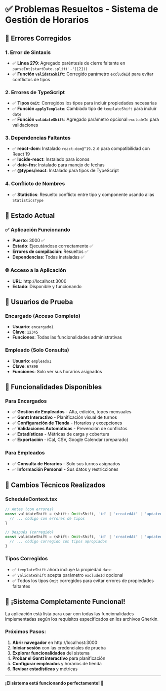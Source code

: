 # ✅ Problemas Resueltos - Sistema de Gestión de Horarios

## 🔧 Errores Corregidos

### 1. **Error de Sintaxis**
- ✅ **Línea 279**: Agregado paréntesis de cierre faltante en `parseInt(startDate.split('-')[2]))`
- ✅ **Función `validateShift`**: Corregido parámetro `excludeId` para evitar conflictos de tipos

### 2. **Errores de TypeScript**
- ✅ **Tipos `Omit`**: Corregidos los tipos para incluir propiedades necesarias
- ✅ **Función `applyTemplate`**: Cambiado tipo de `templateShift` para incluir `date`
- ✅ **Función `validateShift`**: Agregado parámetro opcional `excludeId` para validaciones

### 3. **Dependencias Faltantes**
- ✅ **react-dom**: Instalado `react-dom@^19.2.0` para compatibilidad con React 19
- ✅ **lucide-react**: Instalado para iconos
- ✅ **date-fns**: Instalado para manejo de fechas
- ✅ **@types/react**: Instalado para tipos de TypeScript

### 4. **Conflicto de Nombres**
- ✅ **Statistics**: Resuelto conflicto entre tipo y componente usando alias `StatisticsType`

## 🚀 Estado Actual

### ✅ **Aplicación Funcionando**
- **Puerto**: 3000 ✅
- **Estado**: Ejecutándose correctamente ✅
- **Errores de compilación**: Resueltos ✅
- **Dependencias**: Todas instaladas ✅

### 🌐 **Acceso a la Aplicación**
- **URL**: http://localhost:3000
- **Estado**: Disponible y funcionando

## 👤 **Usuarios de Prueba**

### Encargado (Acceso Completo)
- **Usuario**: `encargado1`
- **Clave**: `12345`
- **Funciones**: Todas las funcionalidades administrativas

### Empleado (Solo Consulta)
- **Usuario**: `empleado1`
- **Clave**: `67890`
- **Funciones**: Solo ver sus horarios asignados

## 🎯 **Funcionalidades Disponibles**

### Para Encargados
- ✅ **Gestión de Empleados** - Alta, edición, topes mensuales
- ✅ **Gantt Interactivo** - Planificación visual de turnos
- ✅ **Configuración de Tienda** - Horarios y excepciones
- ✅ **Validaciones Automáticas** - Prevención de conflictos
- ✅ **Estadísticas** - Métricas de carga y cobertura
- ✅ **Exportación** - iCal, CSV, Google Calendar (preparado)

### Para Empleados
- ✅ **Consulta de Horarios** - Solo sus turnos asignados
- ✅ **Información Personal** - Sus datos y restricciones

## 🔧 **Cambios Técnicos Realizados**

### ScheduleContext.tsx
```typescript
// Antes (con errores)
const validateShift = (shift: Omit<Shift, 'id' | 'createdAt' | 'updatedAt'>): ValidationError[] => {
  // ... código con errores de tipos
}

// Después (corregido)
const validateShift = (shift: Omit<Shift, 'id' | 'createdAt' | 'updatedAt'>, excludeId?: string): ValidationError[] => {
  // ... código corregido con tipos apropiados
}
```

### Tipos Corregidos
- ✅ `templateShift` ahora incluye la propiedad `date`
- ✅ `validateShift` acepta parámetro `excludeId` opcional
- ✅ Todos los tipos `Omit` corregidos para evitar errores de propiedades faltantes

## 🎉 **¡Sistema Completamente Funcional!**

La aplicación está lista para usar con todas las funcionalidades implementadas según los requisitos especificados en los archivos Gherkin.

### Próximos Pasos:
1. **Abrir navegador** en http://localhost:3000
2. **Iniciar sesión** con las credenciales de prueba
3. **Explorar funcionalidades** del sistema
4. **Probar el Gantt interactivo** para planificación
5. **Configurar empleados** y horarios de tienda
6. **Revisar estadísticas** y métricas

---

**¡El sistema está funcionando perfectamente! 🚀**


